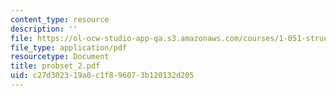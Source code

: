 ```yaml
---
content_type: resource
description: ''
file: https://ol-ocw-studio-app-qa.s3.amazonaws.com/courses/1-051-structural-engineering-design-fall-2003/c27d302319a0c1f896073b120132d205_probset_2.pdf
file_type: application/pdf
resourcetype: Document
title: probset_2.pdf
uid: c27d3023-19a0-c1f8-9607-3b120132d205
---
```


